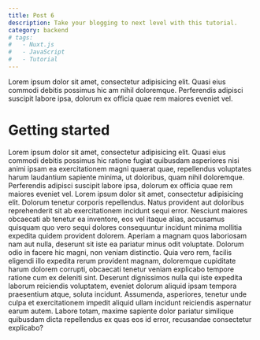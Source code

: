 ```yaml
---
title: Post 6
description: Take your blogging to next level with this tutorial.
category: backend
# tags: 
# 	- Nuxt.js
# 	- JavaScript
# 	- Tutorial
---
```


Lorem ipsum dolor sit amet, consectetur adipisicing elit. Quasi eius commodi debitis possimus hic am nihil doloremque. Perferendis adipisci suscipit labore ipsa, dolorum ex officia quae rem maiores eveniet vel.

[//]: # (Todo el contenido arriba de `<!--more-->` será tomado como el extracto del post, y estará disponible en)

<!--more-->

# Getting started

Lorem ipsum dolor sit amet, consectetur adipisicing elit. Quasi eius commodi debitis possimus hic ratione fugiat quibusdam asperiores nisi animi ipsam ea exercitationem magni quaerat quae, repellendus voluptates harum laudantium sapiente minima, ut doloribus, quam nihil doloremque. Perferendis adipisci suscipit labore ipsa, dolorum ex officia quae rem maiores eveniet vel. Lorem ipsum dolor sit amet, consectetur adipisicing elit. Dolorum tenetur corporis repellendus. Natus provident aut doloribus reprehenderit sit ab exercitationem incidunt sequi error. Nesciunt maiores obcaecati ab tenetur ea inventore, eos vel itaque alias, accusamus quisquam quo vero sequi dolores consequuntur incidunt minima mollitia expedita quidem provident dolorem. Aperiam a magnam quos laboriosam nam aut nulla, deserunt sit iste ea pariatur minus odit voluptate. Dolorum odio in facere hic magni, non veniam distinctio. Quia vero rem, facilis eligendi illo expedita rerum provident magnam, doloremque cupiditate harum dolorem corrupti, obcaecati tenetur veniam explicabo tempore ratione cum ex deleniti sint. Deserunt dignissimos nulla qui iste expedita laborum reiciendis voluptatem, eveniet dolorum aliquid ipsam tempora praesentium atque, soluta incidunt. Assumenda, asperiores, tenetur unde culpa et exercitationem impedit aliquid ullam incidunt reiciendis aspernatur earum autem. Labore totam, maxime sapiente dolor pariatur similique quibusdam dicta repellendus ex quas eos id error, recusandae consectetur explicabo?
